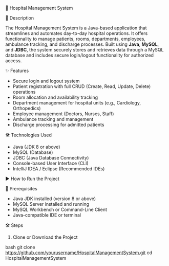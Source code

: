  🏥 Hospital Management System

📖 Description

The Hospital Management System is a Java-based application that streamlines and automates day-to-day hospital operations. It offers functionality to manage patients, rooms, departments, employees, ambulance tracking, and discharge processes. Built using **Java**, **MySQL**, and **JDBC**, the system securely stores and retrieves data through a MySQL database and includes secure login/logout functionality for authorized access.


✨ Features

- Secure login and logout system
- Patient registration with full CRUD (Create, Read, Update, Delete) operations
- Room allocation and availability tracking
- Department management for hospital units (e.g., Cardiology, Orthopedics)
- Employee management (Doctors, Nurses, Staff)
- Ambulance tracking and management
- Discharge processing for admitted patients



🛠️ Technologies Used

- Java (JDK 8 or above)
- MySQL (Database)
- JDBC (Java Database Connectivity)
- Console-based User Interface (CLI)
- IntelliJ IDEA / Eclipse (Recommended IDEs)


 ▶️ How to Run the Project

 🔧 Prerequisites

- Java JDK installed (version 8 or above)
- MySQL Server installed and running
- MySQL Workbench or Command-Line Client
- Java-compatible IDE or terminal

 🛠 Steps

1. Clone or Download the Project

bash
git clone https://github.com/yourusername/HospitalManagementSystem.git
cd HospitalManagementSystem

